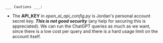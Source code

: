 `___ Cautions ___:`

* The **API_KEY** in *open_ai_api_config.py* is Jordan's personal account secret key. ***This is not good security*** (any help for securing this is appreciated). We can run the ChatGPT queries as much as we want, since there is a low cost per query and there is a hard usage limit on the account itself.
